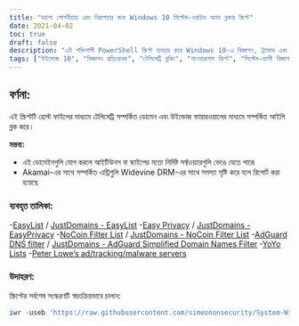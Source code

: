 ```yaml
---
title: "ভালো গোপনীয়তা এবং নিরাপত্তার জন্য Windows 10 সিস্টেম-ওয়াইড অ্যাড ব্লকার স্ক্রিপ্ট"
date: 2021-04-02
toc: true
draft: false
description: "এই শক্তিশালী PowerShell স্ক্রিপ্ট ব্যবহার করে Windows 10-এ বিজ্ঞাপন, ট্র্যাকার এবং টেলিমেট্রি ব্লক করুন যা সিস্টেম-ওয়াইড অ্যাড-ব্লকিংয়ের জন্য হোস্ট ফাইল এবং উইন্ডোজ ফায়ারওয়াল ব্যবহার করে।"
tags: ["উইন্ডোজ 10", "বিজ্ঞাপন প্রতিরোধক", "টেলিমেট্রি ব্লকিং", "পাওয়ারশেল স্ক্রিপ্ট", "সিস্টেম-ব্যাপী বিজ্ঞাপন-ব্লকিং", "গোপনীয়তা", "নিরাপত্তা", "ইজিলিস্ট", "সহজ গোপনীয়তা", "NoCoin ফিল্টার তালিকা", "AdGuard DNS ফিল্টার", "YoYo তালিকা", "পিটার লো এর বিজ্ঞাপন ট্র্যাকিং ম্যালওয়্যার সার্ভার", "উইন্ডোজ ফায়ারওয়াল", "ডোমেইন তালিকা", "উইন্ডোজ ট্র্যাকার ব্লক করুন", "ব্লক ট্র্যাকার", "বিজ্ঞাপন ব্লক করুন", "ব্লক ট্র্যাকিং"]
---
```


## বর্ণনা:
এই স্ক্রিপ্টটি হোস্ট ফাইলের মাধ্যমে টেলিমেট্রি সম্পর্কিত ডোমেন এবং উইন্ডোজ ফায়ারওয়ালের মাধ্যমে সম্পর্কিত আইপি ব্লক করে।

**মন্তব্য:**
- এই ডোমেইনগুলি যোগ করলে আইটিউনস বা স্কাইপের মতো নির্দিষ্ট সফ্টওয়্যারগুলি ভেঙে যেতে পারে৷
- Akamai-এর সাথে সম্পর্কিত এন্ট্রিগুলি Widevine DRM-এর সাথে সমস্যা সৃষ্টি করে বলে রিপোর্ট করা হয়েছে

### ব্যবহৃত তালিকা:
-[EasyList](https://easylist.to/easylist/easylist.txt) / [JustDomains - EasyList](https://justdomains.github.io/blocklists/lists/easylist-justdomains.txt)
-[Easy Privacy](https://easylist.to/easylist/easyprivacy.txt) / [JustDomains - EasyPrivacy](https://justdomains.github.io/blocklists/lists/easyprivacy-justdomains.txt)
-[NoCoin Filter List](https://github.com/hoshsadiq/adblock-nocoin-list/) / [JustDomains - NoCoin Filter List](https://justdomains.github.io/blocklists/lists/nocoin-justdomains.txt)
-[AdGuard DNS filter](https://github.com/AdguardTeam/AdguardSDNSFilter) / [JustDomains - AdGuard Simplified Domain Names Filter](https://justdomains.github.io/blocklists/lists/adguarddns-justdomains.txt)
-[YoYo Lists](https://pgl.yoyo.org/adservers/serverlist.php)
-[Peter Lowe’s ad/tracking/malware servers](https://pgl.yoyo.org/adservers/policy.php)

### উদাহরণ:

স্ক্রিপ্টের সর্বশেষ সংস্করণটি স্বয়ংক্রিয়ভাবে চালান:
```powershell
iwr -useb 'https://raw.githubusercontent.com/simeononsecurity/System-Wide-Windows-Ad-Blocker/main/sos-system-wide-windows-ad-block.ps1' | iex
```

